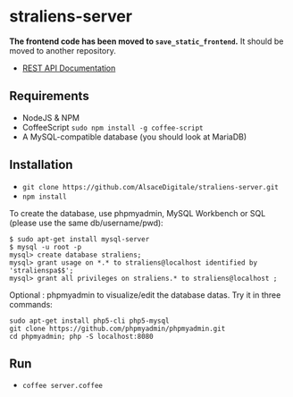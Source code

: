 # straliens-server

**The frontend code has been moved to `save_static_frontend`.** It should be moved to another repository.

 - [REST API Documentation](https://github.com/AlsaceDigitale/straliens-server/wiki/Straliens-Server-REST-API)


## Requirements

 - NodeJS & NPM
 - CoffeeScript `sudo npm install -g coffee-script`
 - A MySQL-compatible database (you should look at MariaDB)

## Installation

 - `git clone https://github.com/AlsaceDigitale/straliens-server.git`
 - `npm install`

To create the database, use phpmyadmin, MySQL Workbench or SQL (please use the same db/username/pwd):
```
$ sudo apt-get install mysql-server
$ mysql -u root -p
mysql> create database straliens;
mysql> grant usage on *.* to straliens@localhost identified by 'stralienspa$$';
mysql> grant all privileges on straliens.* to straliens@localhost ;
```

Optional : phpmyadmin to visualize/edit the database datas. Try it in three commands:
```
sudo apt-get install php5-cli php5-mysql
git clone https://github.com/phpmyadmin/phpmyadmin.git
cd phpmyadmin; php -S localhost:8080
```

## Run

 - `coffee server.coffee`
